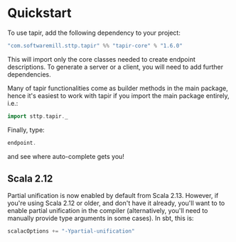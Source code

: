 # Quickstart

To use tapir, add the following dependency to your project:

```scala
"com.softwaremill.sttp.tapir" %% "tapir-core" % "1.6.0"
```

This will import only the core classes needed to create endpoint descriptions. To generate a server or a client, you
will need to add further dependencies.

Many of tapir functionalities come as builder methods in the main package, hence it's easiest to work with tapir if 
you import the main package entirely, i.e.:

```scala
import sttp.tapir._
```

Finally, type:

```scala
endpoint.
```

and see where auto-complete gets you!

## Scala 2.12

Partial unification is now enabled by default from Scala 2.13. However, if you're using Scala 2.12 or older, and don't
have it already, you'll want to to enable partial unification in the compiler (alternatively, you'll need to manually
provide type arguments in some cases). In sbt, this is:

```scala
scalacOptions += "-Ypartial-unification"
```